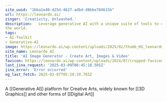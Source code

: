 ```yaml
---
site_uuid: "1bba1e40-d25d-4627-adbd-d8bbe704615b"
url: https://leonardo.ai/
zinger: 'Creativity, Unleashed.'
description:   Leverage generative AI with a unique suite of tools to convey your ideas to
the world.
tags:
- AI-Toolkit
- Generative-AI
image: https://leonardo.ai/wp-content/uploads/2025/02/thumb_KG_leonardo.jpg
site_name: Leonardo AI
title: 'AI Image Generator - Create Art, Images & Video'
favicon: https://leonardo.ai/wp-content/uploads/2024/07/cropped-favicon-192x192.png
last_jina_request: '2025-03-09T06:45:18.505Z'
jina_error: 'Error occurred'
og_last_fetch: 2025-03-07T05:20:39.765Z
---
```

A [[Generative AI]] platform for Creative Arts, widely known for [[3D Graphics]] and other forms of [[Digital Art]]



